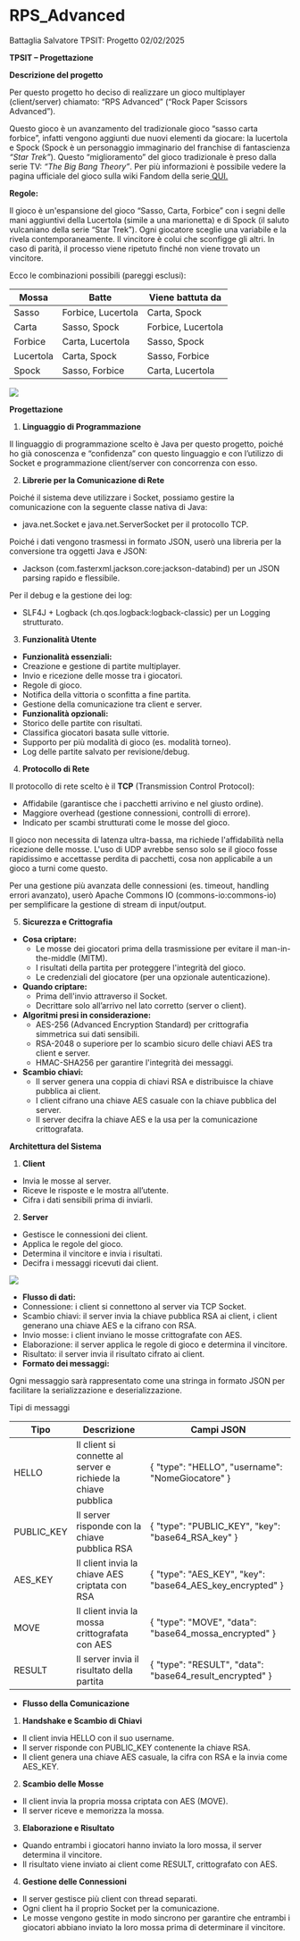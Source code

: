 # RPS_Advanced
Battaglia Salvatore  TPSIT: Progetto  02/02/2025 

**TPSIT – Progettazione** 

**Descrizione del progetto** 

Per questo progetto ho deciso di realizzare un gioco multiplayer (client/server) chiamato: “RPS Advanced” (“Rock Paper Scissors Advanced”). 

Questo gioco è un avanzamento del tradizionale gioco “sasso carta forbice”, infatti vengono aggiunti due nuovi elementi da giocare: la lucertola e Spock (Spock è un personaggio immaginario del franchise di fantascienza *“Star Trek”*). Questo “miglioramento” del gioco tradizionale è preso dalla serie TV: *“The Big Bang Theory”*. Per più informazioni è possibile vedere la pagina ufficiale del gioco sulla wiki Fandom della serie[ QUI.](https://bigbangtheory.fandom.com/wiki/Rock,_Paper,_Scissors,_Lizard,_Spock) 

**Regole:** 

Il gioco è un'espansione del gioco “Sasso, Carta, Forbice” con i segni delle mani aggiuntivi della Lucertola (simile a una marionetta) e di Spock (il saluto vulcaniano della serie “Star Trek”). Ogni giocatore sceglie una variabile e la rivela contemporaneamente. Il vincitore è colui che sconfigge gli altri. In caso di parità, il processo viene ripetuto finché non viene trovato un vincitore. 

Ecco le combinazioni possibili (pareggi esclusi): 



|**Mossa** |**Batte** |**Viene battuta da** |
| - | - | - |
|Sasso |Forbice, Lucertola |Carta, Spock |
|Carta |Sasso, Spock |Forbice, Lucertola |
|Forbice |Carta, Lucertola |Sasso, Spock |
|Lucertola |Carta, Spock |Sasso, Forbice |
|Spock |Sasso, Forbice |Carta, Lucertola |

![](Aspose.Words.041ff7e3-f1d5-4f6f-9e0f-df3593d7e1de.001.png)

**Progettazione** 

1. **Linguaggio di Programmazione** 

Il linguaggio di programmazione scelto è Java per questo progetto, poiché ho già conoscenza e “confidenza” con questo linguaggio e con l’utilizzo di Socket e programmazione client/server con concorrenza con esso. 

2. **Librerie per la Comunicazione di Rete** 

Poiché il sistema deve utilizzare i Socket, possiamo gestire la comunicazione con la seguente classe nativa di Java: 

- java.net.Socket  e  java.net.ServerSocket  per il protocollo TCP. 

Poiché i dati vengono trasmessi in formato JSON, userò una libreria per la conversione tra oggetti Java e JSON:  

- Jackson (com.fasterxml.jackson.core:jackson-databind) per un JSON parsing rapido e flessibile.  

Per il debug e la gestione dei log: 

- SLF4J + Logback (ch.qos.logback:logback-classic) per un Logging strutturato. 
3. **Funzionalità Utente** 
- **Funzionalità essenziali:** 
- Creazione e gestione di partite multiplayer. 
- Invio e ricezione delle mosse tra i giocatori. 
- Regole di gioco. 
- Notifica della vittoria o sconfitta a fine partita. 
- Gestione della comunicazione tra client e server. 
- **Funzionalità opzionali:** 
- Storico delle partite con risultati. 
- Classifica giocatori basata sulle vittorie. 
- Supporto per più modalità di gioco (es. modalità torneo). 
- Log delle partite salvato per revisione/debug. 
4. **Protocollo di Rete** 

Il protocollo di rete scelto è il **TCP** (Transmission Control Protocol):  

- Affidabile (garantisce che i pacchetti arrivino e nel giusto ordine). 
- Maggiore overhead (gestione connessioni, controlli di errore). 
- Indicato per scambi strutturati come le mosse del gioco. 

Il gioco non necessita di latenza ultra-bassa, ma richiede l'affidabilità nella ricezione delle mosse. L'uso di UDP avrebbe senso solo se il gioco fosse rapidissimo e accettasse perdita di pacchetti, cosa non applicabile a un gioco a turni come questo. 

Per una gestione più avanzata delle connessioni (es. timeout, handling errori avanzato), userò   Apache Commons IO (commons-io:commons-io) per semplificare la gestione di stream di input/output. 

5. **Sicurezza e Crittografia** 
- **Cosa criptare:** 
  - Le mosse dei giocatori prima della trasmissione per evitare il man-in-the-middle (MITM). 
  - I risultati della partita per proteggere l'integrità del gioco. 
  - Le credenziali del giocatore (per una opzionale autenticazione). 
- **Quando criptare:** 
  - Prima dell'invio attraverso il Socket. 
  - Decrittare solo all’arrivo nel lato corretto (server o client). 
- **Algoritmi presi in considerazione:** 
  - AES-256 (Advanced Encryption Standard) per crittografia simmetrica sui dati sensibili. 
  - RSA-2048 o superiore per lo scambio sicuro delle chiavi AES tra client e server. 
  - HMAC-SHA256 per garantire l'integrità dei messaggi. 
- **Scambio chiavi:** 
  - Il server genera una coppia di chiavi RSA e distribuisce la chiave pubblica ai client. 
  - I client cifrano una chiave AES casuale con la chiave pubblica del server. 
  - Il server decifra la chiave AES e la usa per la comunicazione crittografata. 

**Architettura del Sistema** 

1. **Client** 
- Invia le mosse al server. 
- Riceve le risposte e le mostra all’utente. 
- Cifra i dati sensibili prima di inviarli. 
2. **Server** 
- Gestisce le connessioni dei client. 
- Applica le regole del gioco. 
- Determina il vincitore e invia i risultati. 
- Decifra i messaggi ricevuti dai client. 

![](Aspose.Words.041ff7e3-f1d5-4f6f-9e0f-df3593d7e1de.002.png)

- **Flusso di dati:** 
- Connessione: i client si connettono al server via TCP Socket. 
- Scambio chiavi: il server invia la chiave pubblica RSA ai client, i client generano una chiave AES e la cifrano con RSA. 
- Invio mosse: i client inviano le mosse crittografate con AES. 
- Elaborazione: il server applica le regole di gioco e determina il vincitore. 
- Risultato: il server invia il risultato cifrato ai client. 
- **Formato dei messaggi:** 

Ogni messaggio sarà rappresentato come una stringa in formato JSON per facilitare la serializzazione e deserializzazione. 

Tipi di messaggi 



|**Tipo** |**Descrizione** |**Campi JSON** |
| - | - | - |
|HELLO |Il client si connette al server e richiede la chiave pubblica |{ "type": "HELLO", "username": "NomeGiocatore" }|
|PUBLIC\_KEY |Il server risponde con la chiave pubblica RSA |{ "type": "PUBLIC\_KEY", "key": "base64\_RSA\_key" }|
|AES\_KEY |Il client invia la chiave AES criptata con RSA |{ "type": "AES\_KEY", "key": "base64\_AES\_key\_encrypted" }|
|MOVE |Il client invia la mossa crittografata con AES |{ "type": "MOVE", "data": "base64\_mossa\_encrypted" }|
|RESULT |Il server invia il risultato della partita |{ "type": "RESULT", "data": "base64\_result\_encrypted" }|

- **Flusso della Comunicazione** 
1. **Handshake e Scambio di Chiavi** 
- Il client invia HELLO con il suo username. 
- Il server risponde con PUBLIC\_KEY contenente la chiave RSA. 
- Il client genera una chiave AES casuale, la cifra con RSA e la invia come AES\_KEY. 
2. **Scambio delle Mosse** 
- Il client invia la propria mossa criptata con AES (MOVE). 
- Il server riceve e memorizza la mossa. 
3. **Elaborazione e Risultato** 
- Quando entrambi i giocatori hanno inviato la loro mossa, il server determina il vincitore. 
- Il risultato viene inviato ai client come RESULT, crittografato con AES. 
4. **Gestione delle Connessioni** 
- Il server gestisce più client con thread separati. 
- Ogni client ha il proprio Socket per la comunicazione. 
- Le mosse vengono gestite in modo sincrono per garantire che entrambi i giocatori abbiano inviato la loro mossa prima di determinare il vincitore. 
